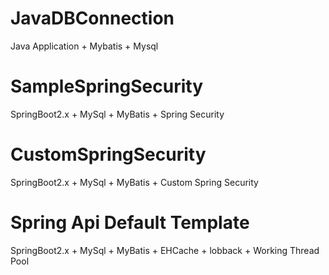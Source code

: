 # JavaDBConnection
Java Application + Mybatis + Mysql

# SampleSpringSecurity
SpringBoot2.x + MySql + MyBatis + Spring Security

# CustomSpringSecurity
SpringBoot2.x + MySql + MyBatis + Custom Spring Security

# Spring Api Default Template
SpringBoot2.x + MySql + MyBatis + EHCache + lobback + Working Thread Pool